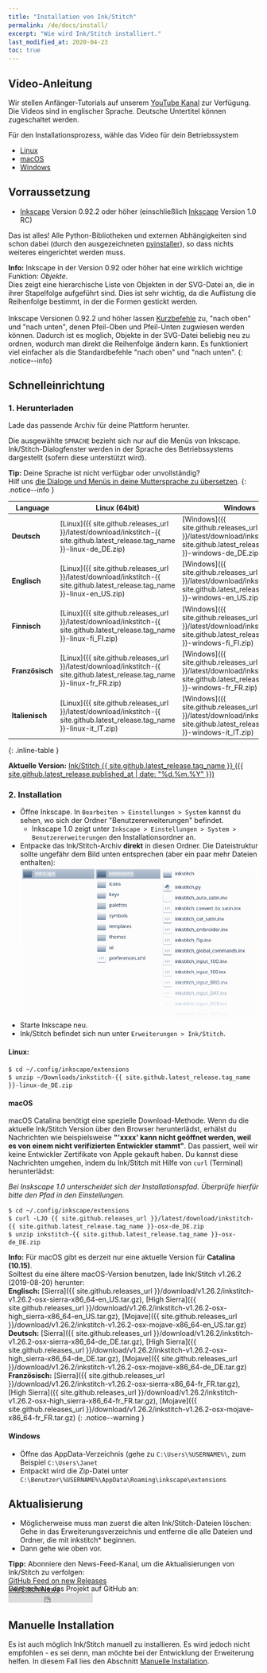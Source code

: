 ```yaml
---
title: "Installation von Ink/Stitch"
permalink: /de/docs/install/
excerpt: "Wie wird Ink/Stitch installiert."
last_modified_at: 2020-04-23
toc: true
---
```

## Video-Anleitung

Wir stellen Anfänger-Tutorials auf unserem <i class="fab fa-youtube"></i> [YouTube Kanal](https://www.youtube.com/channel/UCJCDCFuT_xQoI55e10HRiRw) zur Verfügung. Die Videos sind in englischer Sprache. Deutsche Untertitel können zugeschaltet werden.

Für den Installationsprozess, wähle das Video für dein Betriebssystem
* <i class="fab fa-linux"></i> [Linux](https://www.youtube.com/watch?v=Dkb5UvsZUNg&list=PLvlbfDmZyXG1ORmeqHdp4aP7J71e7icJP&index=2)
* <i class="fab fa-apple"></i> [macOS](https://www.youtube.com/watch?v=gmOVLNh9cu8&list=PLvlbfDmZyXG1ORmeqHdp4aP7J71e7icJP&index=3)
* <i class="fab fa-windows"></i> [Windows](https://www.youtube.com/watch?v=U5htzWZSjA8&list=PLvlbfDmZyXG1ORmeqHdp4aP7J71e7icJP&index=4)

## Vorraussetzung

* [Inkscape](https://inkscape.org/) Version 0.92.2 oder höher (einschließlich [Inkscape](https://inkscape.org/release/inkscape-1.0/?latest=1) Version 1.0 RC)

Das ist alles! Alle Python-Bibliotheken und externen Abhängigkeiten sind schon dabei (durch den ausgezeichneten [pyinstaller](http://www.pyinstaller.org)), so dass nichts weiteres eingerichtet werden muss.

**Info:** Inkscape in der Version 0.92 oder höher hat eine wirklich wichtige Funktion: *Objekte*.<br>
Dies zeigt eine hierarchische Liste von Objekten in der SVG-Datei an, die in ihrer Stapelfolge aufgeführt sind. Dies ist sehr wichtig, da die Auflistung die Reihenfolge bestimmt, in der die Formen gestickt werden.<br><br>
Inkscape Versionen 0.92.2 und höher lassen [Kurzbefehle](/de/docs/customize/#tastenkürzel) zu, "nach oben" und "nach unten", denen Pfeil-Oben und Pfeil-Unten zugwiesen werden können. Dadurch ist es moglich, Objekte in der SVG-Datei beliebig neu zu ordnen, wodurch man direkt die Reihenfolge ändern kann. Es funktioniert viel einfacher als die Standardbefehle "nach oben" und "nach unten".
{: .notice--info}

## Schnelleinrichtung

### 1. Herunterladen
Lade das passende Archiv für deine Plattform herunter.

Die ausgewählte `SPRACHE` bezieht sich nur auf die Menüs von Inkscape. Ink/Stitch-Dialogfenster werden in der Sprache des Betriebssystems dargestellt (sofern diese unterstützt wird).

**Tip:** Deine Sprache ist nicht verfügbar oder unvollständig?<br>Hilf uns [die Dialoge und Menüs in deine Muttersprache zu übersetzen](/de/developers/localize/).
{: .notice--info }

Language|Linux (64bit)|Windows|macOS (Catalina) [[?]](#macos)
---|---|---|---
**Deutsch**|<i class="fa fa-download " ></i> [Linux]({{ site.github.releases_url }}/latest/download/inkstitch-{{ site.github.latest_release.tag_name }}-linux-de_DE.zip)|<i class="fa fa-download " ></i> [Windows]({{ site.github.releases_url }}/latest/download/inkstitch-{{ site.github.latest_release.tag_name }}-windows-de_DE.zip)|<i class="fa fa-download " ></i> [macOS]({{ site.github.releases_url }}/latest/download/inkstitch-{{ site.github.latest_release.tag_name }}-osx-de_DE.zip)|
**Englisch**|<i class="fa fa-download " ></i> [Linux]({{ site.github.releases_url }}/latest/download/inkstitch-{{ site.github.latest_release.tag_name }}-linux-en_US.zip)|<i class="fa fa-download " ></i> [Windows]({{ site.github.releases_url }}/latest/download/inkstitch-{{ site.github.latest_release.tag_name }}-windows-en_US.zip)|<i class="fa fa-download " ></i> [macOS]({{ site.github.releases_url }}/latest/download/inkstitch-{{ site.github.latest_release.tag_name }}-osx-en_US.zip)|
**Finnisch**|<i class="fa fa-download " ></i> [Linux]({{ site.github.releases_url }}/latest/download/inkstitch-{{ site.github.latest_release.tag_name }}-linux-fi_FI.zip)|<i class="fa fa-download " ></i> [Windows]({{ site.github.releases_url }}/latest/download/inkstitch-{{ site.github.latest_release.tag_name }}-windows-fi_FI.zip)|<i class="fa fa-download " ></i> [macOS]({{ site.github.releases_url }}/latest/download/inkstitch-{{ site.github.latest_release.tag_name }}-osx-fi_FI.zip)|
**Französisch**|<i class="fa fa-download " ></i> [Linux]({{ site.github.releases_url }}/latest/download/inkstitch-{{ site.github.latest_release.tag_name }}-linux-fr_FR.zip)|<i class="fa fa-download " ></i> [Windows]({{ site.github.releases_url }}/latest/download/inkstitch-{{ site.github.latest_release.tag_name }}-windows-fr_FR.zip)|<i class="fa fa-download " ></i> [macOS]({{ site.github.releases_url }}/latest/download/inkstitch-{{ site.github.latest_release.tag_name }}-osx-fr_FR.zip)|
**Italienisch**|<i class="fa fa-download " ></i> [Linux]({{ site.github.releases_url }}/latest/download/inkstitch-{{ site.github.latest_release.tag_name }}-linux-it_IT.zip)|<i class="fa fa-download " ></i> [Windows]({{ site.github.releases_url }}/latest/download/inkstitch-{{ site.github.latest_release.tag_name }}-windows-it_IT.zip)|<i class="fa fa-download " ></i> [macOS]({{ site.github.releases_url }}/latest/download/inkstitch-{{ site.github.latest_release.tag_name }}-osx-it_IT.zip)|
{: .inline-table }

**Aktuelle Version:** [Ink/Stitch {{ site.github.latest_release.tag_name }} ({{ site.github.latest_release.published_at | date: "%d.%m.%Y"  }})](https://github.com/inkstitch/inkstitch/releases/latest)

### 2. Installation
 * Öffne Inkscape. In `Bearbeiten > Einstellungen > System` kannst du sehen, wo sich der Ordner "Benutzererweiterungen" befindet.
    * Inkscape 1.0 zeigt unter `Inkscape > Einstellungen > System > Benutzererweiterungen` den Installationsordner an.
 * Entpacke das Ink/Stitch-Archiv **direkt** in diesen Ordner.
   Die Dateistruktur sollte ungefähr dem Bild unten entsprechen (aber ein paar mehr Dateien enthalten):
   ![File Structure](/assets/images/docs/en/file_structure.png)
 * Starte Inkscape neu.
 * Ink/Stitch befindet sich nun unter `Erweiterungen > Ink/Stitch`.

#### Linux:

 ```
 $ cd ~/.config/inkscape/extensions
 $ unzip ~/Downloads/inkstitch-{{ site.github.latest_release.tag_name }}-linux-de_DE.zip
 ```

#### macOS

macOS Catalina benötigt eine spezielle Download-Methode. Wenn du die aktuelle Ink/Stitch Version über den Browser herunterlädst, erhälst du Nachrichten wie beispielsweise **"'xxxx' kann nicht geöffnet werden, weil es von einem nicht verifizierten Entwickler stammt"**. Das passiert, weil wir keine Entwickler Zertifikate von Apple gekauft haben. Du kannst diese Nachrichten umgehen, indem du Ink/Stitch mit Hilfe von `curl` (Terminal) herunterlädst:

_Bei Inskscape 1.0 unterscheidet sich der Installationspfad. Überprüfe hierfür bitte den Pfad in den Einstellungen._


```
$ cd ~/.config/inkscape/extensions
$ curl -LJO {{ site.github.releases_url }}/latest/download/inkstitch-{{ site.github.latest_release.tag_name }}-osx-de_DE.zip
$ unzip inkstitch-{{ site.github.latest_release.tag_name }}-osx-de_DE.zip
```

**Info:** Für macOS gibt es derzeit nur eine aktuelle Version für **Catalina (10.15)**.<br>
Solltest du eine ältere macOS-Version benutzen, lade Ink/Stitch v1.26.2 (2019-08-20) herunter:
<br>**Englisch:**
<i class="fa fa-download " ></i> [Sierra]({{ site.github.releases_url }}/download/v1.26.2/inkstitch-v1.26.2-osx-sierra-x86_64-en_US.tar.gz),
<i class="fa fa-download " ></i> [High Sierra]({{ site.github.releases_url }}/download/v1.26.2/inkstitch-v1.26.2-osx-high_sierra-x86_64-en_US.tar.gz),
<i class="fa fa-download " ></i> [Mojave]({{ site.github.releases_url }}/download/v1.26.2/inkstitch-v1.26.2-osx-mojave-x86_64-en_US.tar.gz)
<br>**Deutsch:**
<i class="fa fa-download " ></i> [Sierra]({{ site.github.releases_url }}/download/v1.26.2/inkstitch-v1.26.2-osx-sierra-x86_64-de_DE.tar.gz),
<i class="fa fa-download " ></i> [High Sierra]({{ site.github.releases_url }}/download/v1.26.2/inkstitch-v1.26.2-osx-high_sierra-x86_64-de_DE.tar.gz),
<i class="fa fa-download " ></i> [Mojave]({{ site.github.releases_url }}/download/v1.26.2/inkstitch-v1.26.2-osx-mojave-x86_64-de_DE.tar.gz)
<br>**Französisch:**
<i class="fa fa-download " ></i> [Sierra]({{ site.github.releases_url }}/download/v1.26.2/inkstitch-v1.26.2-osx-sierra-x86_64-fr_FR.tar.gz),
<i class="fa fa-download " ></i> [High Sierra]({{ site.github.releases_url }}/download/v1.26.2/inkstitch-v1.26.2-osx-high_sierra-x86_64-fr_FR.tar.gz),
<i class="fa fa-download " ></i> [Mojave]({{ site.github.releases_url }}/download/v1.26.2/inkstitch-v1.26.2-osx-mojave-x86_64-fr_FR.tar.gz)
{: .notice--warning }

#### Windows

* Öffne das AppData-Verzeichnis (gehe zu `C:\Users\%USERNAME%\`, zum Beispiel `C:\Users\Janet`
* Entpackt wird die Zip-Datei unter `C:\Benutzer\%USERNAME%\AppData\Roaming\inkscape\extensions`

## Aktualisierung

 * Möglicherweise muss man zuerst die alten Ink/Stitch-Dateien löschen:<br>
   Gehe in das Erweiterungsverzeichnis und entferne die alle Dateien und Ordner, die mit inkstitch* beginnen.
 * Dann gehe wie oben vor.

**Tipp:** Abonniere den News-Feed-Kanal, um die Aktualisierungen von Ink/Stitch zu verfolgen:<br>
 <i class="fas fa-fw fa-rss-square" aria-hidden="true" style="color: #ffb400;"></i> [GitHub Feed on new Releases](https://github.com/inkstitch/inkstitch/releases.atom)<br>
 <i class="fas fa-fw fa-rss-square" aria-hidden="true" style="color: #ffb400;"></i> [Ink/Stitch News](/feed.xml)<br> 
{: .notice--info }

<p class="notice--info" style="margin-top: -3.5em !important;">Oder schaue das Projekt auf GitHub an:<br><iframe style="display: inline-block;" src="https://ghbtns.com/github-btn.html?user=inkstitch&repo=inkstitch&type=watch&count=true&v=2" frameborder="0" scrolling="0" width="170px" height="20px"></iframe></p>

## Manuelle Installation

Es ist auch möglich Ink/Stitch manuell zu installieren. Es wird jedoch nicht empfohlen - es sei denn, man möchte bei der Entwicklung der Erweiterung helfen.
In diesem Fall lies den Abschnitt [Manuelle Installation](/de/developers/inkstitch/manual-setup/).

